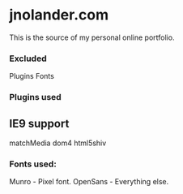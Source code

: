 # jnolander.com

This is the source of my personal online portfolio.

### Excluded
Plugins
Fonts

### Plugins used
## IE9 support
matchMedia
dom4
html5shiv

### Fonts used:
Munro - Pixel font.
OpenSans - Everything else.
